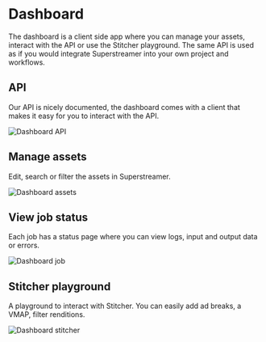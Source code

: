 # Dashboard

The dashboard is a client side app where you can manage your assets, interact with the API or use the Stitcher playground. The same API is used as if you would integrate Superstreamer into your own project and workflows.

## API

Our API is nicely documented, the dashboard comes with a client that makes it easy for you to interact with the API.

![Dashboard API](/dashboard-api.png)

## Manage assets

Edit, search or filter the assets in Superstreamer.

![Dashboard assets](/dashboard-assets.png)

## View job status

Each job has a status page where you can view logs, input and output data or errors.

![Dashboard job](/dashboard-job.png)

## Stitcher playground

A playground to interact with Stitcher. You can easily add ad breaks, a VMAP, filter renditions.

![Dashboard stitcher](/dashboard-stitcher.png)